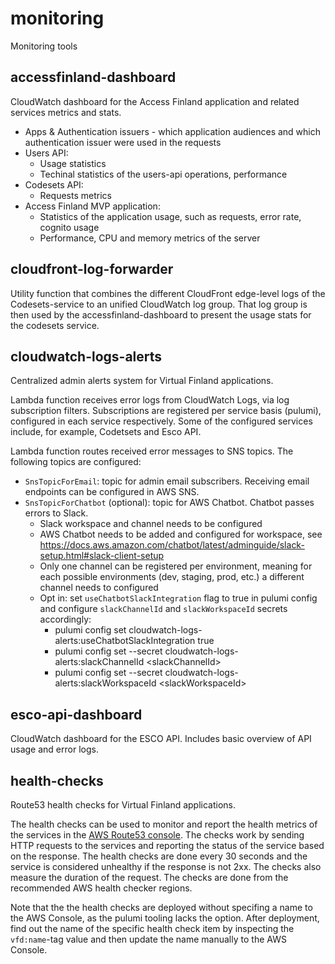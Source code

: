 # monitoring

Monitoring tools

## accessfinland-dashboard

CloudWatch dashboard for the Access Finland application and related services metrics and stats.

- Apps & Authentication issuers - which application audiences and which authentication issuer were used in the requests
- Users API:
  - Usage statistics
  - Techinal statistics of the users-api operations, performance
- Codesets API:
  - Requests metrics
- Access Finland MVP application:
  - Statistics of the application usage, such as requests, error rate, cognito usage
  - Performance, CPU and memory metrics of the server

## cloudfront-log-forwarder

Utility function that combines the different CloudFront edge-level logs of the Codesets-service to an unified CloudWatch log group. That log group is then used by the accessfinland-dashboard to present the usage stats for the codesets service.

## cloudwatch-logs-alerts

Centralized admin alerts system for Virtual Finland applications.

Lambda function receives error logs from CloudWatch Logs, via log subscription filters. Subscriptions are registered per service basis (pulumi), configured in each service respectively. Some of the configured services include, for example, Codetsets and Esco API.

Lambda function routes received error messages to SNS topics. The following topics are configured:

- `SnsTopicForEmail`: topic for admin email subscribers. Receiving email endpoints can be configured in AWS SNS.
- `SnsTopicForChatbot` (optional): topic for AWS Chatbot. Chatbot passes errors to Slack.
  - Slack workspace and channel needs to be configured
  - AWS Chatbot needs to be added and configured for workspace, see https://docs.aws.amazon.com/chatbot/latest/adminguide/slack-setup.html#slack-client-setup
  - Only one channel can be registered per environment, meaning for each possible environments (dev, staging, prod, etc.) a different channel needs to configured
  - Opt in: set `useChatbotSlackIntegration` flag to true in pulumi config and configure `slackChannelId` and `slackWorkspaceId` secrets accordingly:
    - pulumi config set cloudwatch-logs-alerts:useChatbotSlackIntegration true
    - pulumi config set --secret cloudwatch-logs-alerts:slackChannelId \<slackChannelId\>
    - pulumi config set --secret cloudwatch-logs-alerts:slackWorkspaceId \<slackWorkspaceId\>

## esco-api-dashboard

CloudWatch dashboard for the ESCO API. Includes basic overview of API usage and error logs.

## health-checks

Route53 health checks for Virtual Finland applications. 

The health checks can be used to monitor and report the health metrics of the services in the [AWS Route53 console](https://us-east-1.console.aws.amazon.com/route53/healthchecks/home#/). The checks work by sending HTTP requests to the services and reporting the status of the service based on the response. The health checks are done every 30 seconds and the service is considered unhealthy if the response is not 2xx. The checks also measure the duration of the request. The checks are done from the recommended AWS health checker regions.

Note that the the health checks are deployed without specifing a name to the AWS Console, as the pulumi tooling lacks the option. After deployment, find out the name of the specific health check item by inspecting the `vfd:name`-tag value and then update the name manually to the AWS Console.

